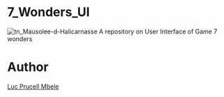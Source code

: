 #  7_Wonders_UI
![tn_Mausolee-d-Halicarnasse](https://user-images.githubusercontent.com/31856838/98717856-ae3d7400-239e-11eb-83b6-a53194632d08.jpg) A repository on User Interface of Game 7 wonders  

# Author
<a href = "https://twitter.com/lucmbele" />Luc Prucell Mbele
